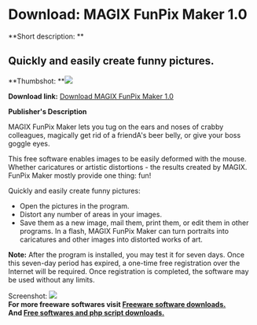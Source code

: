 # Download: MAGIX FunPix Maker 1.0

**Short description: **

## Quickly and easily create funny pictures.

  
**Thumbshot: **![](http://www.freewarefiles.com/screenshot/mgxfunpicmkr_md.jpg)   
  
**Download link:** [Download MAGIX FunPix Maker 1.0](http://freesoftwares.boysofts.com/MAGIX-FunPix-Maker_program_51047.html)  
  

**Publisher's Description**  
  

MAGIX FunPix Maker lets you tug on the ears and noses of crabby colleagues,
magically get rid of a friendA's beer belly, or give your boss goggle eyes.

This free software enables images to be easily deformed with the mouse.
Whether caricatures or artistic distortions - the results created by MAGIX.
FunPix Maker mostly provide one thing: fun!

Quickly and easily create funny pictures:

  * Open the pictures in the program. 
  * Distort any number of areas in your images. 
  * Save them as a new image, mail them, print them, or edit them in other programs. 
In a flash, MAGIX FunPix Maker can turn portraits into caricatures and other
images into distorted works of art.

**Note:** After the program is installed, you may test it for seven days. Once this seven-day period has expired, a one-time free registration over the Internet will be required. Once registration is completed, the software may be used without any limits.

  
  
Screenshot: ![](http://www.freewarefiles.com/screenshot/mgxfunpicmkr.jpg)  
**For more freeware softwares visit [Freeware software downloads.](http://freesoftwares.boysofts.com/)**   
**And [Free softwares and php script downloads.](http://www.boysofts.com/)**

